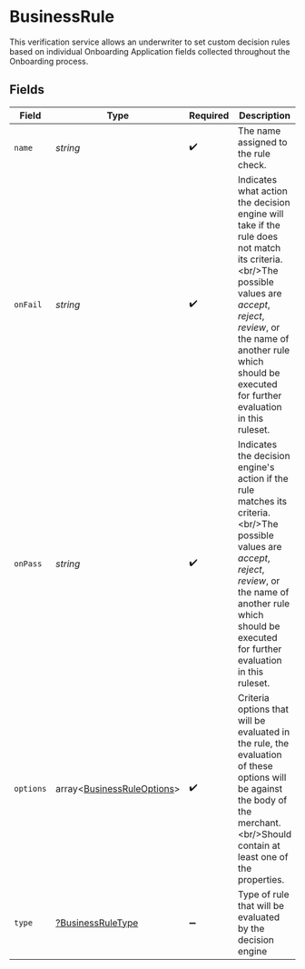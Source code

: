 # BusinessRule

This verification service allows an underwriter to set custom decision rules based on individual Onboarding Application fields collected throughout the Onboarding process.


## Fields

| Field                                                                                                                                                                                                                                            | Type                                                                                                                                                                                                                                             | Required                                                                                                                                                                                                                                         | Description                                                                                                                                                                                                                                      | Example                                                                                                                                                                                                                                          |
| ------------------------------------------------------------------------------------------------------------------------------------------------------------------------------------------------------------------------------------------------ | ------------------------------------------------------------------------------------------------------------------------------------------------------------------------------------------------------------------------------------------------ | ------------------------------------------------------------------------------------------------------------------------------------------------------------------------------------------------------------------------------------------------ | ------------------------------------------------------------------------------------------------------------------------------------------------------------------------------------------------------------------------------------------------ | ------------------------------------------------------------------------------------------------------------------------------------------------------------------------------------------------------------------------------------------------ |
| `name`                                                                                                                                                                                                                                           | *string*                                                                                                                                                                                                                                         | :heavy_check_mark:                                                                                                                                                                                                                               | The name assigned to the rule check.                                                                                                                                                                                                             | Medium Risk Rule                                                                                                                                                                                                                                 |
| `onFail`                                                                                                                                                                                                                                         | *string*                                                                                                                                                                                                                                         | :heavy_check_mark:                                                                                                                                                                                                                               | Indicates what action the decision engine will take if the rule does not match its criteria.\<br/>The possible values are *accept*, *reject*, *review*, or the name of another rule which should be executed for further evaluation in this ruleset. | reject                                                                                                                                                                                                                                           |
| `onPass`                                                                                                                                                                                                                                         | *string*                                                                                                                                                                                                                                         | :heavy_check_mark:                                                                                                                                                                                                                               | Indicates the decision engine's action if the rule matches its criteria.\<br/>The possible values are *accept*, *reject*, *review*, or the name of another rule which should be executed for further evaluation in this ruleset.                 | accept                                                                                                                                                                                                                                           |
| `options`                                                                                                                                                                                                                                        | array<[BusinessRuleOptions](../../models/shared/BusinessRuleOptions.md)>                                                                                                                                                                         | :heavy_check_mark:                                                                                                                                                                                                                               | Criteria options that will be evaluated in the rule, the evaluation of these options will be against the body of the merchant.\<br/>Should contain at least one of the properties.<br/>                                                          |                                                                                                                                                                                                                                                  |
| `type`                                                                                                                                                                                                                                           | [?BusinessRuleType](../../models/shared/BusinessRuleType.md)                                                                                                                                                                                     | :heavy_minus_sign:                                                                                                                                                                                                                               | Type of rule that will be evaluated by the decision engine                                                                                                                                                                                       | Business Information                                                                                                                                                                                                                             |